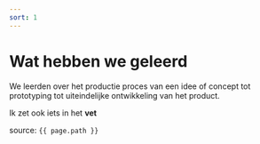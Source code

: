 ```yaml
---
sort: 1
---
```


# Wat hebben we geleerd

We leerden over het productie proces van een idee of concept tot prototyping tot uiteindelijke 
ontwikkeling van het product. 

Ik zet ook iets in het **vet** 

source: `{{ page.path }}`